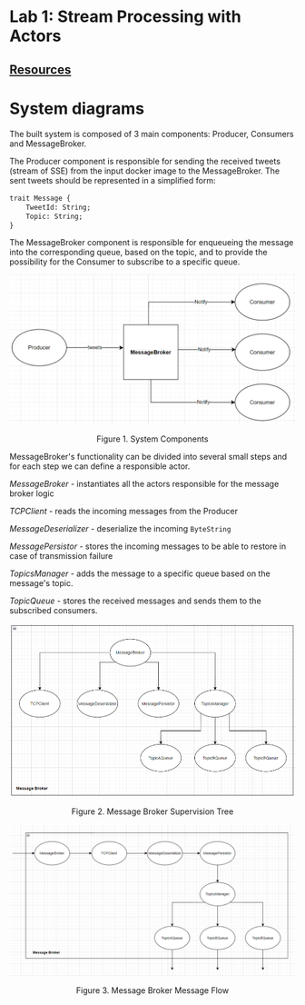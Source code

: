 # Lab 1: Stream Processing with Actors

## [Resources](./docs/links.md)

# System diagrams

The built system is composed of 3 main components: Producer, Consumers and MessageBroker.

The Producer component is responsible for sending the received tweets (stream of SSE) from the input docker image to the MessageBroker. The sent tweets should be represented in a simplified form:

```
trait Message {
    TweetId: String;
    Topic: String;
}
```

The MessageBroker component is responsible for enqueueing the message into the corresponding queue, based on the topic, and to provide the possibility for the Consumer to subscribe to a specific queue.

![System Components](./assets/SystemComponents.png)

<p align="center">Figure 1. System Components</p>

MessageBroker's functionality can be divided into several small steps and for each step we can define a responsible actor.

_MessageBroker_ - instantiates all the actors responsible for the message broker logic

_TCPClient_ - reads the incoming messages from the Producer

_MessageDeserializer_ - deserialize the incoming `ByteString`

_MessagePersistor_ - stores the incoming messages to be able to restore in case of transmission failure

_TopicsManager_ - adds the message to a specific queue based on the message's topic.

_TopicQueue_ - stores the received messages and sends them to the subscribed consumers.

![Message Broker Supervision Tree](./assets/MessageBrokerSupervisionTree.png)

<p align="center">Figure 2. Message Broker Supervision Tree</p>

![Message Broker Message Flow](./assets/MessageBrokerMessageFlow.png)

<p align="center">Figure 3. Message Broker Message Flow</p>
